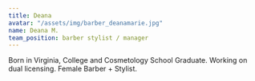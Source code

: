 ```yaml
---
title: Deana
avatar: "/assets/img/barber_deanamarie.jpg"
name: Deana M.
team_position: barber stylist / manager
---
```


Born in Virginia, College and Cosmetology School Graduate.  Working on dual licensing.  Female Barber + Stylist.

